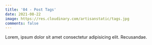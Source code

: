 ```yaml
---
title: '04 - Post Tags'
date: 2021-08-22
image: https://res.cloudinary.com/artisanstatic/tags.jpg
comments: false
---
```

Lorem, ipsum dolor sit amet consectetur adipisicing elit. Recusandae.
